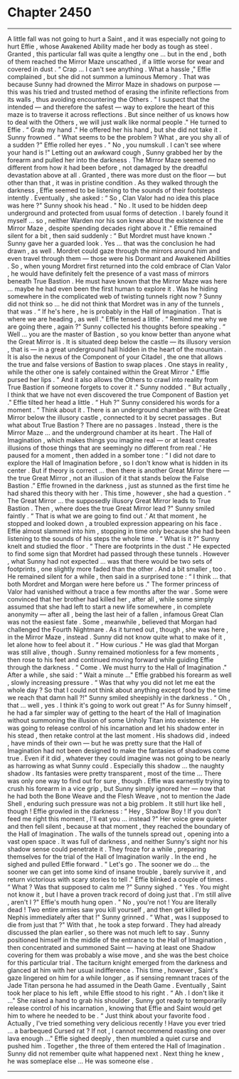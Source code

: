 
# Chapter 2450


---

A little fall was not going to hurt a Saint , and it was especially not going to hurt Effie , whose Awakened Ability made her body as tough as steel . Granted , this particular fall was quite a lengthy one ... but in the end , both of them reached the Mirror Maze unscathed , if a little worse for wear and covered in dust .
“ Crap ... I can't see anything . What a hassle ," Effie complained , but she did not summon a luminous Memory . That was because Sunny had drowned the Mirror Maze in shadows on purpose — this was his tried and trusted method of erasing the infinite reflections from its walls , thus avoiding encountering the Others .
" I suspect that the intended — and therefore the safest — way to explore the heart of this maze is to traverse it across reflections . But since neither of us knows how to deal with the Others , we will just walk like normal people ." He turned to Effie .
“ Grab my hand ."
He offered her his hand , but she did not take it . Sunny frowned .
“ What seems to be the problem ? What , are you shy all of a sudden ?"
Effie rolled her eyes .
" No , you numskull . I can't see where your hand is !"
Letting out an awkward cough , Sunny grabbed her by the forearm and pulled her into the darkness .
The Mirror Maze seemed no different from how it had been before , not damaged by the dreadful devastation above at all . Granted , there was more dust on the floor — but other than that , it was in pristine condition . As they walked through the darkness , Effie seemed to be listening to the sounds of their footsteps intently . Eventually , she asked :
“ So , Clan Valor had no idea this place was here ?"
Sunny shook his head .
" No . It used to be hidden deep underground and protected from usual forms of detection . I barely found it myself ... so , neither Warden nor his son knew about the existence of the Mirror Maze , despite spending decades right above it ."
Effie remained silent for a bit , then said suddenly :
“ But Mordret must have known ."
Sunny gave her a guarded look .
Yes ... that was the conclusion he had drawn , as well . Mordret could gaze through the mirrors around him and even travel through them — those were his Dormant and Awakened Abilities . So , when young Mordret first returned into the cold embrace of Clan Valor , he would have definitely felt the presence of a vast mass of mirrors beneath True Bastion .
He must have known that the Mirror Maze was here ... maybe he had even been the first human to explore it . Was he hiding somewhere in the complicated web of twisting tunnels right now ?
Sunny did not think so ... he did not think that Mordret was in any of the tunnels , that was .
“ If he's here , he is probably in the Hall of Imagination . That is where we are heading , as well ."
Effie tensed a little .
“ Remind me why we are going there , again ?"
Sunny collected his thoughts before speaking .
“ Well ... you are the master of Bastion , so you know better than anyone what the Great Mirror is . It is situated deep below the castle — its illusory version , that is — in a great underground hall hidden in the heart of the mountain . It is also the nexus of the Component of your Citadel , the one that allows the true and false versions of Bastion to swap places . One stays in reality , while the other one is safely contained within the Great Mirror ."
Effie pursed her lips .
" And it also allows the Others to crawl into reality from True Bastion if someone forgets to cover it ."
Sunny nodded .
“ But actually , I think that we have not even discovered the true Component of Bastion yet ."
Effie tilted her head a little .
“ Huh ?"
Sunny considered his words for a moment . “ Think about it . There is an underground chamber with the Great Mirror below the illusory castle , connected to it by secret passages . But what about True Bastion ? There are no passages . Instead , there is the Mirror Maze ... and the underground chamber at its heart . The Hall of Imagination , which makes things you imagine real — or at least creates illusions of those things that are seemingly no different from real .’
He paused for a moment , then added in a somber tone :
“ I did not dare to explore the Hall of Imagination before , so I don't know what is hidden in its center . But if theory is correct ... then there is another Great Mirror there — the true Great Mirror , not an illusion of it that stands below the False Bastion .”
Effie frowned in the darkness , just as stunned as the first time he had shared this theory with her .
This time , however , she had a question .
“ The Great Mirror ... the supposedly illusory Great Mirror leads to True Bastion . Then , where does the true Great Mirror lead ?"
Sunny smiled faintly .
“ That is what we are going to find out .’
At that moment , he stopped and looked down , a troubled expression appearing on his face .
Effie almost slammed into him , stopping in time only because she had been listening to the sounds of his steps the whole time .
“ What is it ?"
Sunny knelt and studied the floor .
“ There are footprints in the dust ."
He expected to find some sign that Mordret had passed through these tunnels . However , what Sunny had not expected ... was that there would be two sets of footprints , one slightly more faded than the other .
And a bit smaller , too .
He remained silent for a while , then said in a surprised tone :
“ I think ... that both Mordret and Morgan were here before us ."
The former princess of Valor had vanished without a trace a few months after the war . Some were convinced that her brother had killed her , after all , while some simply assumed that she had left to start a new life somewhere , in complete anonymity — after all , being the last heir of a fallen , infamous Great Clan was not the easiest fate .
Some , meanwhile , believed that Morgan had challenged the Fourth Nightmare .
As it turned out , though , she was here , in the Mirror Maze , instead .
Sunny did not know quite what to make of it , let alone how to feel about it .
“ How curious ."
He was glad that Morgan was still alive , though .
Sunny remained motionless for a few moments , then rose to his feet and continued moving forward while guiding Effie through the darkness .
“ Come . We must hurry to the Hall of Imagination ."
After a while , she said :
“ Wait a minute ..."
Effie grabbed his forearm as well , slowly increasing pressure .
“ Was that why you did not let me eat the whole day ? So that I could not think about anything except food by the time we reach that damn hall ?!"
Sunny smiled sheepishly in the darkness .
“ Oh , that ... well , yes . I think it's going to work out great !"
As for Sunny himself , he had a far simpler way of getting to the heart of the Hall of Imagination without summoning the illusion of some Unholy Titan into existence .
He was going to release control of his incarnation and let his shadow enter in his stead , then retake control at the last moment .
His shadows did , indeed , have minds of their own — but he was pretty sure that the Hall of Imagination had not been designed to make the fantasies of shadows come true . Even if it did , whatever they could imagine was not going to be nearly as harrowing as what Sunny could .
Especially this shadow ... the naughty shadow . Its fantasies were pretty transparent , most of the time ...
There was only one way to find out for sure , though .
Effie was earnestly trying to crush his forearm in a vice grip , but Sunny simply ignored her — now that he had both the Bone Weave and the Flesh Weave , not to mention the Jade Shell , enduring such pressure was not a big problem .
It still hurt like hell , though !
Effie growled in the darkness :
“ Hey , Shadow Boy ! If you don't feed me right this moment , I'll eat you ... instead ?"
Her voice grew quieter and then fell silent , because at that moment , they reached the boundary of the Hall of Imagination .
The walls of the tunnels spread out , opening into a vast open space . It was full of darkness , and neither Sunny's sight nor his shadow sense could penetrate it .
They froze for a while , preparing themselves for the trial of the Hall of Imagination warily .
In the end , he sighed and pulled Effie forward .
" Let's go . The sooner we do ... the sooner we can get into some kind of insane trouble , barely survive it , and return victorious with scary stories to tell ."
Effie blinked a couple of times .
“ What ? Was that supposed to calm me ?"
Sunny sighed .
“ Yes . You might not know it , but I have a proven track record of doing just that . I'm still alive , aren't I ?"
Effie's mouth hung open .
" No , you're not ! You are literally dead ! Two entire armies saw you kill yourself , and then get killed by Nephis immediately after that !"
Sunny grinned .
“ What , was I supposed to die from just that ?"
With that , he took a step forward .
They had already discussed the plan earlier , so there was not much left to say . Sunny positioned himself in the middle of the entrance to the Hall of Imagination , then concentrated and summoned Saint — having at least one Shadow covering for them was probably a wise move , and she was the best choice for this particular trial . The taciturn knight emerged from the darkness and glanced at him with her usual indifference .
This time , however , Saint's gaze lingered on him for a while longer , as if sensing remnant traces of the Jade Titan persona he had assumed in the Death Game .
Eventually , Saint took her place to his left , while Effie stood to his right .
“ Ah . I don't like it ..."
She raised a hand to grab his shoulder , Sunny got ready to temporarily release control of his incarnation , knowing that Effie and Saint would get him to where he needed to be .
“ Just think about your favorite food . Actually , I've tried something very delicious recently ! Have you ever tried ... a barbequed Cursed rat ? If not , I cannot recommend roasting one over lava enough ..."
Effie sighed deeply , then mumbled a quiet curse and pushed him .
Together , the three of them entered the Hall of Imagination .
Sunny did not remember quite what happened next .
Next thing he knew , he was someplace else ... He was someone else .

---

